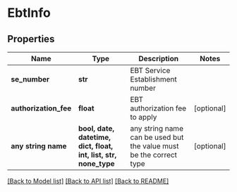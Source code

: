 # EbtInfo


## Properties
Name | Type | Description | Notes
------------ | ------------- | ------------- | -------------
**se_number** | **str** | EBT Service Establishment number | 
**authorization_fee** | **float** | EBT authorization fee to apply | [optional] 
**any string name** | **bool, date, datetime, dict, float, int, list, str, none_type** | any string name can be used but the value must be the correct type | [optional]

[[Back to Model list]](../README.md#documentation-for-models) [[Back to API list]](../README.md#documentation-for-api-endpoints) [[Back to README]](../README.md)


